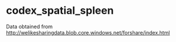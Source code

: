 # codex_spatial_spleen
Data obtained from http://welikesharingdata.blob.core.windows.net/forshare/index.html
